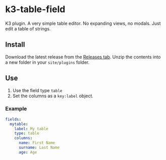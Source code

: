 # k3-table-field
K3 plugin. A very simple table editor. No expanding views, no modals. Just edit a table of strings. 

## Install
Download the latest release from the [Releases tab](https://github.com/rasteiner/k3-table-field/releases). 
Unzip the contents into a new folder in your `site/plugins` folder.

## Use
1. Use the field type `table`
2. Set the columns as a `key:label` object. 

### Example

```yaml
fields:
  mytable:
    label: My table
    type: table
    columns:
      name: First Name
      surname: Last Name
      age: Age
```
